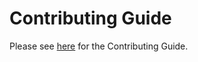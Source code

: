 # Contributing Guide

Please see [here](mkdocs/docs/about/contributing.md) for the Contributing Guide.
